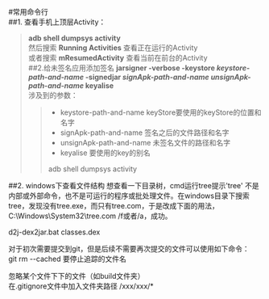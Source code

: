 #常用命令行  
##1. 查看手机上顶层Activity：
>**adb shell dumpsys activity**   
然后搜索 **Running Activities** 查看正在运行的Activity  
或者搜索 **mResumedActivity** 查看当前在前台的Activity  
##2.给未签名应用添加签名
>**jarsigner -verbose -keystore *keystore-path-and-name* -signedjar *signApk-path-and-name* *unsignApk-path-and-name* keyalise**  
>涉及到的参数：  
>> - keystore-path-and-name keyStore要使用的keyStore的位置和名字
>> - signApk-path-and-name 签名之后的文件路径和名字
>> - unsignApk-path-and-name 未签名文件的路径和名字
>> - keyalise 要使用的key的别名
>> 
>> adb shell dumpsys activity

##2. windows下查看文件结构
想查看一下目录树，cmd运行tree提示'tree' 不是内部或外部命令，也不是可运行的程序或批处理文件。在windows目录下搜索tree，发现没有tree.exe，而只有tree.com，于是改成下面的用法，C:\Windows\System32\tree.com /f或者/a，成功。


d2j-dex2jar.bat classes.dex



对于初次需要提交到git，但是后续不需要再次提交的文件可以使用如下命令：   
git rm --cached 要停止追踪的文件名

忽略某个文件下下的文件（如build文件夹）  
在.gitignore文件中加入文件夹路径  /xxx/xxx/*